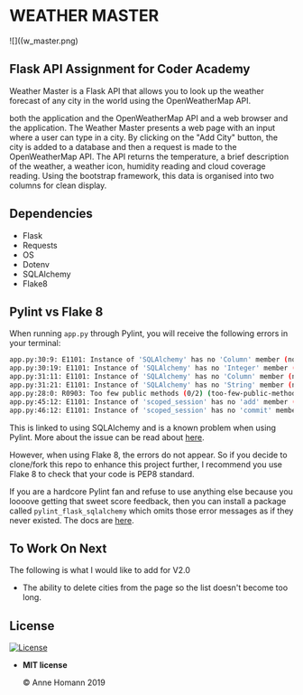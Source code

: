 

# WEATHER MASTER

![]((w_master.png)




## Flask API Assignment for Coder Academy 

Weather Master is a Flask API that allows you to look up the weather forecast of any city in the world using the OpenWeatherMap API.

both the application and the OpenWeatherMap API and a web browser and the application. The Weather Master presents a web page with an input where a user can type in a city. By clicking on the "Add City" button, the city is added to a database and then a request is made to the OpenWeatherMap API. The API returns the temperature, a brief description of the weather, a weather icon, humidity reading and cloud coverage reading. Using the bootstrap framework, this data is organised into two columns for clean display. 



## Dependencies

- Flask
- Requests
- OS
- Dotenv
- SQLAlchemy
- Flake8



## Pylint vs Flake 8

When running `app.py` through Pylint, you will receive the following errors in your terminal:

```bash
app.py:30:9: E1101: Instance of 'SQLAlchemy' has no 'Column' member (no-member)
app.py:30:19: E1101: Instance of 'SQLAlchemy' has no 'Integer' member (no-member)
app.py:31:11: E1101: Instance of 'SQLAlchemy' has no 'Column' member (no-member)
app.py:31:21: E1101: Instance of 'SQLAlchemy' has no 'String' member (no-member)
app.py:28:0: R0903: Too few public methods (0/2) (too-few-public-methods)
app.py:45:12: E1101: Instance of 'scoped_session' has no 'add' member (no-member)
app.py:46:12: E1101: Instance of 'scoped_session' has no 'commit' member (no-member)
```

This is linked to using SQLAlchemy and is a known problem when using Pylint. 
More about the issue can be read about [here](https://github.com/PyCQA/pylint/issues/1973).

However, when using Flake 8, the errors do not appear. So if you decide to clone/fork this repo to enhance this project further, I recommend you use Flake 8 to check that your code is PEP8 standard. 

If you are a hardcore Pylint fan and refuse to use anything else because you loooove getting that sweet score feedback, then you can install a package called `pylint_flask_sqlalchemy` which omits those error messages as if they never existed. The docs are [here](https://pypi.org/project/pylint-flask-sqlalchemy/).



## To Work On Next

The following is what I would like to add for V2.0

- The ability to delete cities from the page so the list doesn't become too long.



## License

[![License](https://camo.githubusercontent.com/107590fac8cbd65071396bb4d04040f76cde5bde/687474703a2f2f696d672e736869656c64732e696f2f3a6c6963656e73652d6d69742d626c75652e7376673f7374796c653d666c61742d737175617265)](http://badges.mit-license.org/)

- **MIT license**

  ©️ Anne Homann 2019
